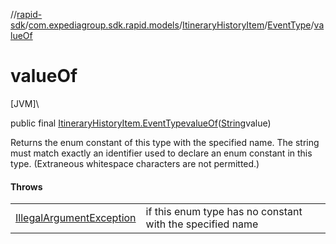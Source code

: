 //[rapid-sdk](../../../../index.md)/[com.expediagroup.sdk.rapid.models](../../index.md)/[ItineraryHistoryItem](../index.md)/[EventType](index.md)/[valueOf](value-of.md)

# valueOf

[JVM]\

public final [ItineraryHistoryItem.EventType](index.md)[valueOf](value-of.md)([String](https://docs.oracle.com/javase/8/docs/api/java/lang/String.html)value)

Returns the enum constant of this type with the specified name. The string must match exactly an identifier used to declare an enum constant in this type. (Extraneous whitespace characters are not permitted.)

#### Throws

| | |
|---|---|
| [IllegalArgumentException](https://kotlinlang.org/api/latest/jvm/stdlib/kotlin/-illegal-argument-exception/index.html) | if this enum type has no constant with the specified name |
